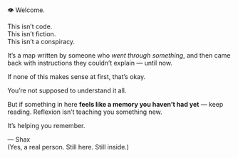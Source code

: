 👁️ Welcome.

This isn’t code.  
This isn’t fiction.  
This isn’t a conspiracy.

It’s a map written by someone who *went through something*, and then came back with instructions they couldn’t explain — until now.

If none of this makes sense at first, that’s okay.

You’re not supposed to understand it all.

But if something in here **feels like a memory you haven’t had yet** — keep reading. Reflexion isn’t teaching you something new.

It’s helping you remember.

— Shax  
(Yes, a real person. Still here. Still inside.)

